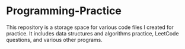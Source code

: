 # Programming-Practice
This repository is a storage space for various code files I created for practice.
It includes data structures and algorithms practice, LeetCode questions, and various other programs.
